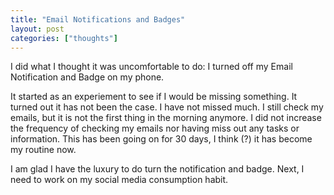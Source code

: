 ```yaml
---
title: "Email Notifications and Badges"
layout: post
categories: ["thoughts"]
---
```

I did what I thought it was uncomfortable to do: I turned off my Email Notification and Badge on my phone.

It started as an experiement to see if I would be missing something. It turned out it has not been the case. I have not missed much. I still check my emails, but it is not the first thing in the morning anymore. I did not increase the frequency of checking my emails nor having miss out any tasks or information. This has been going on for 30 days, I think (?) it has become my routine now.

I am glad I have the luxury to do turn the notification and badge. Next, I need to work on my social media consumption habit.
